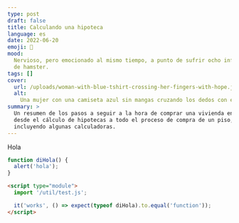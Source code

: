 ```yaml
---
type: post
draft: false
title: Calculando una hipoteca
language: es
date: 2022-06-20
emoji: 💸
mood:
  Nervioso, pero emocionado al mismo tiempo, a punto de sufrir ocho infartitos
  de hamster.
tags: []
cover:
  url: /uploads/woman-with-blue-tshirt-crossing-her-fingers-with-hope.jpg
  alt:
    Una mujer con una camiseta azul sin mangas cruzando los dedos con esperanza.
summary: >
  Un resumen de los pasos a seguir a la hora de comprar una vivienda en España,
  desde el cálculo de hipotecas a todo el proceso de compra de un piso,
  incluyendo algunas calculadoras.
---
```


Hola

```js
function diHola() {
  alert('hola');
}
```

```html
<script type="module">
  import '/util/test.js';

  it('works', () => expect(typeof diHola).to.equal('function'));
</script>
```
